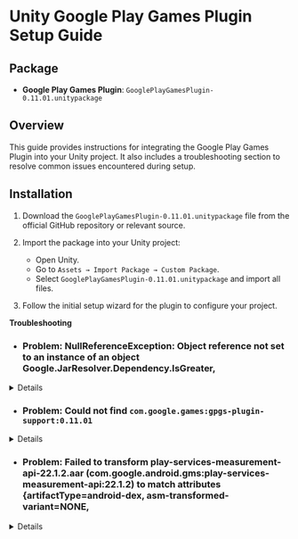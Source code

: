 
# Unity Google Play Games Plugin Setup Guide

## Package
- **Google Play Games Plugin**: `GooglePlayGamesPlugin-0.11.01.unitypackage`

## Overview
This guide provides instructions for integrating the Google Play Games Plugin into your Unity project. It also includes a troubleshooting section to resolve common issues encountered during setup.

## Installation
1. Download the `GooglePlayGamesPlugin-0.11.01.unitypackage` file from the official GitHub repository or relevant source.
2. Import the package into your Unity project:
   - Open Unity.
   - Go to `Assets → Import Package → Custom Package`.
   - Select `GooglePlayGamesPlugin-0.11.01.unitypackage` and import all files.

3. Follow the initial setup wizard for the plugin to configure your project.



<summary><strong>Troubleshooting</strong></summary>


- ### Problem: NullReferenceException: Object reference not set to an instance of an object Google.JarResolver.Dependency.IsGreater,
<details>
**Symptoms**: Redundant dependencies or sub-dependencies on both UPM and Custom Package which the EDM4U cannot resolve correctly.

**Solution**:  
Apparently the issue was UPM registry

1. Move to Min API 24 and target Highest possible API
2. I removed the UPM package
3. Removed the ExternalDependencyManager folder
4. Installed EDM4U 1.2.183 from unity package found here
5. Assets -> Refresh
   External Dependency Manager appeared but didn't showed the resolver
6. Assets -> External Dependency Manager -> Version Handler -> Update
   He found an obsolete file, I applied what he proposed.
7. Android resolver appear in External Dependency Manager
8. Force resolve suceed instantly (good sign that it works)
Build succeed
   
</details>


- ### Problem: Could not find `com.google.games:gpgs-plugin-support:0.11.01`
<details>
**Symptoms**: During Android dependency resolution, Unity reports that it cannot locate the required files.

**Solution**:  
1. Open the file:  
   `Assets/GooglePlayGames/com.google.play.games/Editor/GooglePlayGamesPluginDependencies.xml`

2. Locate the following line:  
   <repository>Packages/com.google.play.games/Editor/m2repository</repository>

3. Replace it with:
   <repository>Assets/GooglePlayGames/com.google.play.games/Editor/m2repository</repository>

4. Save and close the file.

5. In Unity, click:
Assets → External Dependency Manager → Android Resolver → Force Resolve

6. Raise your hands and thank the Almighty – you're done! 🎉

</details>



- ### Problem: Failed to transform play-services-measurement-api-22.1.2.aar (com.google.android.gms:play-services-measurement-api:22.1.2) to match attributes {artifactType=android-dex, asm-transformed-variant=NONE,

<details>
**Symptoms**: Minimum SDK is too low

**Solution**:  
1. Project Settings > Player Minimum API Level:
   Change into API Level 28

</details>
